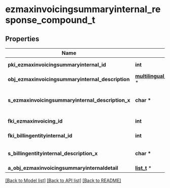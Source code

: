 # ezmaxinvoicingsummaryinternal_response_compound_t

## Properties
Name | Type | Description | Notes
------------ | ------------- | ------------- | -------------
**pki_ezmaxinvoicingsummaryinternal_id** | **int** | The unique ID of the Ezmaxinvoicingsummaryinternal | [optional] 
**obj_ezmaxinvoicingsummaryinternal_description** | [**multilingual_ezmaxinvoicingsummaryinternal_description_t**](multilingual_ezmaxinvoicingsummaryinternal_description.md) \* |  | 
**s_ezmaxinvoicingsummaryinternal_description_x** | **char \*** | The Ezmaxinvoicingsummaryinternal description in the language of the requester | 
**fki_ezmaxinvoicing_id** | **int** | The unique ID of the Ezmaxinvoicing | [optional] 
**fki_billingentityinternal_id** | **int** | The unique ID of the Billingentityinternal. | 
**s_billingentityinternal_description_x** | **char \*** | The description of the Billingentityinternal in the language of the requester | 
**a_obj_ezmaxinvoicingsummaryinternaldetail** | [**list_t**](ezmaxinvoicingsummaryinternaldetail_response_compound.md) \* |  | 

[[Back to Model list]](../README.md#documentation-for-models) [[Back to API list]](../README.md#documentation-for-api-endpoints) [[Back to README]](../README.md)


